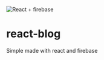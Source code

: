 ![React + firebase](https://cdn-images-1.medium.com/max/2000/1*ytMIcp6uu6UIZpApG1LFYg.png)

# react-blog
Simple made with react and firebase
